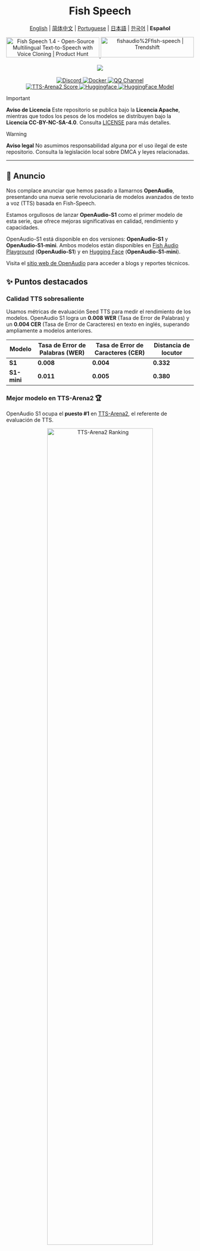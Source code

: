 <div align="center">
<h1>Fish Speech</h1>

[English](../README.md) | [简体中文](docs/README.zh.md) | [Portuguese](docs/README.pt-BR.md) | [日本語](docs/README.ja.md) | [한국어](docs/README.ko.md) | **Español** <br>

<a href="https://www.producthunt.com/posts/fish-speech-1-4?embed=true&utm_source=badge-featured&utm_medium=badge&utm_souce=badge-fish&#0045;speech&#0045;1&#0045;4" target="_blank">
    <img src="https://api.producthunt.com/widgets/embed-image/v1/featured.svg?post_id=488440&theme=light" alt="Fish&#0032;Speech&#0032;1&#0046;4 - Open&#0045;Source&#0032;Multilingual&#0032;Text&#0045;to&#0045;Speech&#0032;with&#0032;Voice&#0032;Cloning | Product Hunt" style="width: 250px; height: 54px;" width="250" height="54" />
</a>
<a href="https://trendshift.io/repositories/7014" target="_blank">
    <img src="https://trendshift.io/api/badge/repositories/7014" alt="fishaudio%2Ffish-speech | Trendshift" style="width: 250px; height: 55px;" width="250" height="55"/>
</a>
<br>
</div>
<br>

<div align="center">
    <img src="https://count.getloli.com/get/@fish-speech?theme=asoul" /><br>
</div>

<br>

<div align="center">
    <a target="_blank" href="https://discord.gg/Es5qTB9BcN">
        <img alt="Discord" src="https://img.shields.io/discord/1214047546020728892?color=%23738ADB&label=Discord&logo=discord&logoColor=white&style=flat-square"/>
    </a>
    <a target="_blank" href="https://hub.docker.com/r/fishaudio/fish-speech">
        <img alt="Docker" src="https://img.shields.io/docker/pulls/fishaudio/fish-speech?style=flat-square&logo=docker"/>
    </a>
    <a target="_blank" href="https://pd.qq.com/s/bwxia254o">
      <img alt="QQ Channel" src="https://img.shields.io/badge/QQ-blue?logo=tencentqq">
    </a>
</div>

<div align="center">
    <a target="_blank" href="https://huggingface.co/spaces/TTS-AGI/TTS-Arena-V2">
      <img alt="TTS-Arena2 Score" src="https://img.shields.io/badge/TTS_Arena2-Rank_%231-gold?style=flat-square&logo=trophy&logoColor=white">
    </a>
    <a target="_blank" href="https://huggingface.co/spaces/fishaudio/fish-speech-1">
        <img alt="Huggingface" src="https://img.shields.io/badge/🤗%20-space%20demo-yellow"/>
    </a>
    <a target="_blank" href="https://huggingface.co/fishaudio/openaudio-s1-mini">
        <img alt="HuggingFace Model" src="https://img.shields.io/badge/🤗%20-models-orange"/>
    </a>
</div>

> [!IMPORTANT]
> **Aviso de Licencia**
> Este repositorio se publica bajo la **Licencia Apache**, mientras que todos los pesos de los modelos se distribuyen bajo la **Licencia CC-BY-NC-SA-4.0**. Consulta [LICENSE](../LICENSE) para más detalles.

> [!WARNING]
> **Aviso legal**
> No asumimos responsabilidad alguna por el uso ilegal de este repositorio. Consulta la legislación local sobre DMCA y leyes relacionadas.

---

## 🎉 Anuncio

Nos complace anunciar que hemos pasado a llamarnos **OpenAudio**, presentando una nueva serie revolucionaria de modelos avanzados de texto a voz (TTS) basada en Fish-Speech.

Estamos orgullosos de lanzar **OpenAudio-S1** como el primer modelo de esta serie, que ofrece mejoras significativas en calidad, rendimiento y capacidades.

OpenAudio-S1 está disponible en dos versiones: **OpenAudio-S1** y **OpenAudio-S1-mini**. Ambos modelos están disponibles en [Fish Audio Playground](https://fish.audio) (**OpenAudio-S1**) y en [Hugging Face](https://huggingface.co/fishaudio/openaudio-s1-mini) (**OpenAudio-S1-mini**).

Visita el [sitio web de OpenAudio](https://openaudio.com/blogs/s1) para acceder a blogs y reportes técnicos.

## ✨ Puntos destacados

### **Calidad TTS sobresaliente**

Usamos métricas de evaluación Seed TTS para medir el rendimiento de los modelos. OpenAudio S1 logra un **0.008 WER** (Tasa de Error de Palabras) y un **0.004 CER** (Tasa de Error de Caracteres) en texto en inglés, superando ampliamente a modelos anteriores.

| Modelo | Tasa de Error de Palabras (WER) | Tasa de Error de Caracteres (CER) | Distancia de locutor |
|-------|----------------------|---------------------------|------------------|
| **S1** | **0.008**  | **0.004**  | **0.332** |
| **S1-mini** | **0.011** | **0.005** | **0.380** |

### **Mejor modelo en TTS-Arena2** 🏆

OpenAudio S1 ocupa el **puesto #1** en [TTS-Arena2](https://arena.speechcolab.org/), el referente de evaluación de TTS.

<div align="center">
    <img src="docs/assets/Elo.jpg" alt="TTS-Arena2 Ranking" style="width: 75%;" />
</div>

### **Control de voz**

OpenAudio S1 **admite una amplia gama de emociones, tonos y efectos especiales** para enriquecer la síntesis de voz.

- **Emociones básicas:**
```
(enojado) (triste) (emocionado) (sorprendido) (satisfecho) (encantado)  
(asustado) (preocupado) (molesto) (nervioso) (frustrado) (deprimido)  
(empático) (avergonzado) (disgustado) (conmovido) (orgulloso) (relajado)  
(agradecido) (seguro) (interesado) (curioso) (confundido) (alegre)
```

- **Emociones avanzadas:**  
```
(desdeñoso) (infeliz) (ansioso) (histérico) (indiferente)  
(impaciente) (culpable) (despectivo) (en pánico) (furioso) (reacio)  
(entusiasta) (desaprobador) (negativo) (negando) (asombrado) (serio)  
(sarcástico) (conciliador) (consolador) (sincero) (burlón)  
(dudando) (cediendo) (dolorido) (incómodo) (divertido)
```

- **Marcadores de tono:**  
```
(tono apresurado) (gritando) (aullando) (susurrando) (tono suave)
```

- **Efectos de audio especiales:**  
```
(riendo) (riendo por lo bajo) (sollozando) (llorando fuerte) (suspirando) (jadeando)  
(gimiendo) (risa de público) (risas de fondo) (audiencia riendo)
```

También puedes usar *Ha,ha,ha* para controlar, hay muchos otros casos esperando a ser explorados por ti mismo.

(Actualmente se admite en inglés, chino y japonés. ¡Próximamente más idiomas!)

### **Dos tipos de modelos**

| Modelo | Tamaño | Disponibilidad | Características |
|--------|--------|-----------------|-----------------|
| **S1** | 4B parámetros | Disponible en [fish.audio](https://fish.audio) | Modelo insignia con funciones completas |
| **S1-mini** | 0.5B parámetros | Disponible en huggingface [hf space](https://huggingface.co/spaces/fishaudio/openaudio-s1-mini) | Versión destilada con funciones principales |

Tanto S1 como S1-mini incluyen Aprendizaje por Refuerzo con Retroalimentación Humana (RLHF).

## **Características**

1. **TTS zero-shot y few-shot:** Ingresa una muestra de voz de 10 a 30 segundos para generar salida TTS de alta calidad. Consulta [Buenas prácticas para clonación de voz](https://docs.fish.audio/text-to-speech/voice-clone-best-practices).

2. **Soporte multilingüe y entre idiomas:** Pega texto en varios idiomas en la caja de entrada sin preocuparte por el idioma. Actualmente admite inglés, japonés, coreano, chino, francés, alemán, árabe y español.

3. **Sin dependencia de fonemas:** El modelo generaliza bien sin necesidad de fonemas, manejando texto en cualquier escritura.

4. **Alta precisión:** CER (Tasa de Error de Caracteres) ~0.4% y WER (Tasa de Error de Palabras) ~0.8% en evaluaciones Seed-TTS.

5. **Rápido:** Acelerado con *torch compile*, con un factor de tiempo real de ~1:7 en una GPU Nvidia RTX 4090.

6. **Inferencia WebUI:** Interfaz web Gradio fácil de usar, compatible con Chrome, Firefox, Edge y otros navegadores.

7. **Inferencia GUI:** Interfaz gráfica PyQt6 que funciona con el servidor API. Compatible con Linux, Windows y macOS ([ver GUI](https://github.com/AnyaCoder/fish-speech-gui)).

8. **Amigable para despliegue:** Servidor de inferencia fácil de instalar, soporte nativo para Linux y Windows (pronto en macOS) con mínima pérdida de velocidad.

## Medios & Demos

<div align="center">

### Redes sociales:
<a href="https://x.com/FishAudio/status/1929915992299450398" target="_blank">
    <img src="https://img.shields.io/badge/𝕏-Latest_Demo-black?style=for-the-badge&logo=x&logoColor=white" alt="Latest Demo on X" />
</a>

### Demos interactivas:
<a href="https://fish.audio" target="_blank">
    <img src="https://img.shields.io/badge/Fish_Audio-Try_OpenAudio_S1-blue?style=for-the-badge" alt="Try OpenAudio S1" />
</a>
<a href="https://huggingface.co/spaces/fishaudio/openaudio-s1-mini" target="_blank">
    <img src="https://img.shields.io/badge/Hugging_Face-Try_S1_Mini-yellow?style=for-the-badge" alt="Try S1 Mini" />
</a>

### Videos:

<a href="https://www.youtube.com/watch?v=SYuPvd7m06A" target="_blank">
    <img src="docs/assets/Thumbnail.jpg" alt="OpenAudio S1 Video" style="width: 50%;" />
</a>

### Muestras de audio:
<div style="margin: 20px 0;">
    <em> Próximamente en alta calidad, demostrando capacidades multilingües y emocionales.</em>
</div>

</div>

---

## Documentación

- [Configurar entorno](docs/en/install.md)
- [Inferencia](docs/en/inference.md)

## Créditos

- [VITS2 (daniilrobnikov)](https://github.com/daniilrobnikov/vits2)
- [Bert-VITS2](https://github.com/fishaudio/Bert-VITS2)
- [GPT VITS](https://github.com/innnky/gpt-vits)
- [MQTTS](https://github.com/b04901014/MQTTS)
- [GPT Fast](https://github.com/pytorch-labs/gpt-fast)
- [GPT-SoVITS](https://github.com/RVC-Boss/GPT-SoVITS)
- [Qwen3](https://github.com/QwenLM/Qwen3)

## Informe técnico (V1.4)
```bibtex
@misc{fish-speech-v1.4,
      title={Fish-Speech: Leveraging Large Language Models for Advanced Multilingual Text-to-Speech Synthesis},
      author={Shijia Liao and Yuxuan Wang and Tianyu Li and Yifan Cheng and Ruoyi Zhang and Rongzhi Zhou and Yijin Xing},
      year={2024},
      eprint={2411.01156},
      archivePrefix={arXiv},
      primaryClass={cs.SD},
      url={https://arxiv.org/abs/2411.01156},
}
```